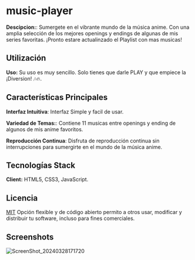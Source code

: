 # music-player
**Descipcion:**: Sumergete en el vibrante mundo de la música anime. Con una amplia selección de los mejores openings y endings de algunas de mis series favoritas. ¡Pronto estare actualinzado el Playlist con mas musicas!

## Utilización

**Uso:** Su uso es muy sencillo. Solo tienes que darle PLAY y que empiece la ¡Diversion! 🎶🔥.

## Características Principales
**Interfaz Intuitiva**: Interfaz Simple y facil de usar.

**Variedad de Temas:**: Contiene 11 musicas entre openings y ending de algunos de mis anime favoritos.

**Reproducción Continua**: Disfruta de reproducción continua sin interrupciones para sumergirte en el mundo de la música anime.

## Tecnologías Stack

**Client:** HTML5, CSS3, JavaScript.

## Licencia

[MIT](https://choosealicense.com/licenses/mit/) Opción flexible y de código abierto permito a otros usar, modificar y distribuir tu software, incluso para fines comerciales.



## Screenshots

![ScreenShot_20240328171720](https://github.com/joosudev/music-player/assets/47118243/d5172124-16fe-40ff-82e5-bca3062c2a38)


